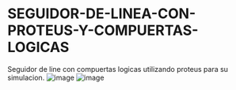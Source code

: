 # SEGUIDOR-DE-LINEA-CON-PROTEUS-Y-COMPUERTAS-LOGICAS
Seguidor de line con compuertas logicas utilizando proteus para su simulacion. 
![image](https://user-images.githubusercontent.com/66834393/205305315-e8d268e8-d8a5-4013-8021-280e6ac2075a.png)
![image](https://user-images.githubusercontent.com/66834393/205305348-0ae7f0e9-698b-43be-b2e9-e84ef04e3203.png)
